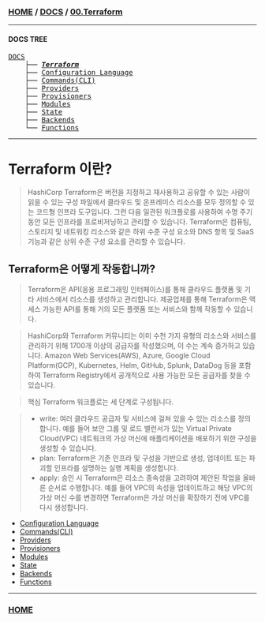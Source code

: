 ### [HOME](https://github.com/MZCMSC/Terraform/blob/main/README.md) / [DOCS](https://github.com/MZCMSC/Terraform/blob/main/DOCS/README.md) / [00.Terraform](https://github.com/MZCMSC/Terraform/blob/main/DOCS/00_Terraform/README.md)

---

#### DOCS TREE

<pre>
<a href = "https://github.com/MZCMSC/Terraform/blob/main/DOCS/README.md">DOCS</a>
    ├── <a href = "https://github.com/MZCMSC/Terraform/blob/main/DOCS/00_Terraform/README.md"><i><b>Terraform</b></i></a>
    ├── <a href = "https://github.com/MZCMSC/Terraform/blob/main/DOCS/01_Configuration_Language/README.md">Configuration Language</a>
    ├── <a href ="https://github.com/MZCMSC/Terraform/blob/main/DOCS/02_Commands(CLI)/README.md">Commands(CLI)</a>
    ├── <a href = "https://github.com/MZCMSC/Terraform/blob/main/DOCS/03_Providers/README.md">Providers</a>
    ├── <a href = "https://github.com/MZCMSC/Terraform/blob/main/DOCS/04_Provisioners/README.md">Provisioners</a>
    ├── <a href = "https://github.com/MZCMSC/Terraform/blob/main/DOCS/05_Modules/README.md">Modules</a>
    ├── <a href = "https://github.com/MZCMSC/Terraform/blob/main/DOCS/06_State/README.md">State</a>
    ├── <a href = "https://github.com/MZCMSC/Terraform/blob/main/DOCS/07_Backends/README.md">Backends</a>
    └── <a href = "https://github.com/MZCMSC/Terraform/blob/main/DOCS/08_Functions/README.md">Functions</a>
</pre>

---

# Terraform 이란?

> HashiCorp Terraform은 버전을 지정하고 재사용하고 공유할 수 있는 사람이 읽을 수 있는 구성 파일에서 클라우드 및 온프레미스 리소스를 모두 정의할 수 있는 코드형 인프라 도구입니다.
> 그런 다음 일관된 워크플로를 사용하여 수명 주기 동안 모든 인프라를 프로비저닝하고 관리할 수 있습니다.
> Terraform은 컴퓨팅, 스토리지 및 네트워킹 리소스와 같은 하위 수준 구성 요소와 DNS 항목 및 SaaS 기능과 같은 상위 수준 구성 요소를 관리할 수 있습니다.

## Terraform은 어떻게 작동합니까?

> Terraform은 API(응용 프로그래밍 인터페이스)를 통해 클라우드 플랫폼 및 기타 서비스에서 리소스를 생성하고 관리합니다.
> 제공업체를 통해 Terraform은 액세스 가능한 API를 통해 거의 모든 플랫폼 또는 서비스와 함께 작동할 수 있습니다.

> HashiCorp와 Terraform 커뮤니티는 이미 수천 가지 유형의 리소스와 서비스를 관리하기 위해 1700개 이상의 공급자를 작성했으며, 이 수는 계속 증가하고 있습니다.
> Amazon Web Services(AWS), Azure, Google Cloud Platform(GCP), Kubernetes, Helm, GitHub, Splunk, DataDog 등을 포함하여 Terraform Registry에서 공개적으로 사용 가능한 모든 공급자를 찾을 수 있습니다.

> 핵심 Terraform 워크플로는 세 단계로 구성됩니다.

> - write: 여러 클라우드 공급자 및 서비스에 걸쳐 있을 수 있는 리소스를 정의합니다. 예를 들어 보안 그룹 및 로드 밸런서가 있는 Virtual Private Cloud(VPC) 네트워크의 가상 머신에 애플리케이션을 배포하기 위한 구성을 생성할 수 있습니다.
> - plan: Terraform은 기존 인프라 및 구성을 기반으로 생성, 업데이트 또는 파괴할 인프라를 설명하는 실행 계획을 생성합니다.
> - apply: 승인 시 Terraform은 리소스 종속성을 고려하여 제안된 작업을 올바른 순서로 수행합니다. 예를 들어 VPC의 속성을 업데이트하고 해당 VPC의 가상 머신 수를 변경하면 Terraform은 가상 머신을 확장하기 전에 VPC를 다시 생성합니다.


- [Configuration Language](https://github.com/MZCMSC/Terraform/blob/main/DOCS/01_Configuration_Language/README.md)
- [Commands(CLI)](<https://github.com/MZCMSC/Terraform/blob/main/DOCS/02_Commands(CLI)/README.md>)
- [Providers](https://github.com/MZCMSC/Terraform/blob/main/DOCS/03_Providers/README.md)
- [Provisioners](https://github.com/MZCMSC/Terraform/blob/main/DOCS/04_Provisioners/README.md)
- [Modules](https://github.com/MZCMSC/Terraform/blob/main/DOCS/05_Modules/README.md)
- [State](https://github.com/MZCMSC/Terraform/blob/main/DOCS/06_State/README.md)
- [Backends](https://github.com/MZCMSC/Terraform/blob/main/DOCS/07_Backends/README.md)
- [Functions](https://github.com/MZCMSC/Terraform/blob/main/DOCS/08_Functions/README.md)

---

### [HOME](https://github.com/MZCMSC/Terraform/blob/main/README.md)
